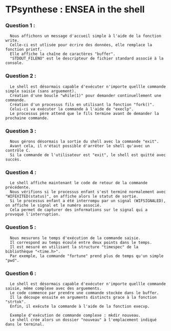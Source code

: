 # TPsynthese : ENSEA in the shell

### Question 1 : 
      Nous affichons un message d'accueil simple à l'aide de la fonction write. 
      Celle-ci est utlisée pour écrire des données, elle remplace la fonction printf.
      Elle affiche la chaîne de caractères "buffer".
      "STDOUT_FILENO" est le descripteur de fichier standard associé à la console.


### Question 2 : 
      Le shell est désormais capable d'exécuter n'importe quellle commande simple saisie (sans arguement).
      Création d'une boucle "while(1)" pour demander continuellement une commande.
      Création d'un processus fils en utilisant la fonction "fork()".  
      Celui-ci va exécuter la commande à l'aide de "execlp".
      Le processus père attend que le fils termine avant de demander la prochaine commande.


### Question 3 : 
      Nous gérons désormais la sortie du shell avec la commande "exit".
      Avant cela, il n'était possible d'arrêter le shell qu'avec un contrôle C.
      Si la commande de l'utilisateur est "exit", le shell est quitté avec succès.


### Question 4 : 
      Le shell affiche maintenant le code de retour de la commande précédente.
      Nous vérifions si le processus enfant s'est terminé normalement avec "WIFEXITED(status)", on affiche alors le statut de sortie.
      Si le processus enfant a été interrompu par un signal (WIFSIGNALED), on affiche le signal et le numéro associé. 
      Cela permet de capturer des informations sur le signal qui a provoqué l'interruption.


### Question 5 : 
      Nous mesurons le temps d'exécution de la commande saisie.
      Il correspond au temps écoulé entre deux points dans le temps.
      Il est mesuré en utilisant la structure "timespec" de la bibliothèque "<time.h>".
      Par exemple, la commande "fortune" prend plus de temps qu'un simple "pwd".


### Question 6 : 
      Le shell est désormais capable d'exécuter n'importe quellle commande saisie, même complexe avec des arguements.
      Le code commence par prendre une commande stockée dans le buffer.
      Il la découpe ensuite en arguments distincts grace à la fonction "strtok".
      Enfin, il exécute la commande à l'aide de la fonction execvp. 
      
      Exemple d'exécution de commande complexe : mkdir nouveau.
      Le shell crée alors un dossier "nouveau" à l'emplacement indiqué dans le terminal.


